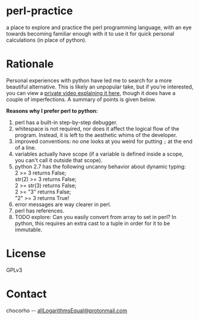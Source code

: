 # perl-practice

a place to explore and practice the perl programming language, with an eye towards becoming familiar enough with it to use it for quick personal calculations (in place of python).

# Rationale

Personal experiences with python have led me to search for a more beautiful alternative. This is likely an unpopular take, but if you're interested, you can view a [private video explaining it here](https://youtu.be/TMqpO_6WKiY), though it does have a couple of imperfections. A summary of points is given below.

__Reasons why I prefer perl to python:__

1. perl has a built-in step-by-step debugger.
2. whitespace is not required, nor does it affect the logical flow of the program. Instead, it is left to the aesthetic whims of the developer.
3. improved conventions: no one looks at you weird for putting `;` at the end of a line.
4. variables actually have scope (if a variable is defined inside a scope, you can't call it outside that scope).
5. python 2.7 has the following uncanny behavior about dynamic typing:  
2 >= 3 returns False;  
str(2) >= 3 returns False;  
2 >= str(3) returns False;  
2 >= "3" returns False;  
"2" >= 3 returns True!
6. error messages are way clearer in perl.
7. perl has references.
8. TODO explore: Can you easily convert from array to set in perl? In python, this requires an extra cast to a tuple in order for it to be immutable.

# License

GPLv3

# Contact

chocorho -- allLogarithmsEqual@protonmail.com

